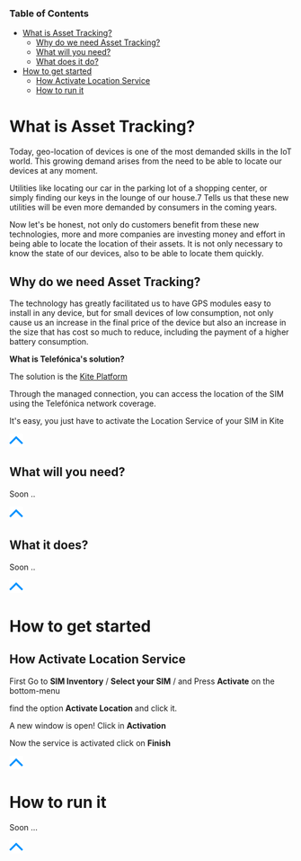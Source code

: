 ### Table of Contents

- [What is Asset Tracking?](#what-is-asset-tracking)
  * [Why do we need Asset Tracking?](#why-do-we-need-asset-tracking)
  * [What will you need?](#what-will-you-need)
  * [What does it do?](#what-does-it-do)
- [How to get started](#how-to-get-started)
  * [How Activate Location Service](#how-activate-location-service)
  * [How to run it](#how-to-run-it)


# What is Asset Tracking?

Today, geo-location of devices is one of the most demanded skills in the IoT world.
This growing demand arises from the need to be able to locate our devices at any moment.

Utilities like locating our car in the parking lot of a shopping center, or simply finding our keys in the lounge of our house.7
Tells us that these new utilities will be even more demanded by consumers in the coming years.

Now let's be honest, not only do customers benefit from these new technologies, 
more and more companies are investing money and effort in being able to locate the location of their assets.
It is not only necessary to know the state of our devices, also to be able to locate them quickly.

## Why do we need Asset Tracking?

The technology has greatly facilitated us to have GPS modules easy to install in any device, 
but for small devices of low consumption, not only cause us an increase in the final price of the 
device but also an increase in the size that has cost so much to reduce, including the payment of a higher battery consumption.

**What is Telefónica's solution?**

The solution is the [Kite Platform](Kite_Platform.md)

Through the managed connection, you can access the location of the SIM using the Telefónica network coverage.

It's easy, you just have to activate the Location Service of your SIM in Kite

[![pic](pictures/utils/arrow_up.png)](#table-of-contents)

## What will you need?

Soon ..

[![pic](pictures/utils/arrow_up.png)](#table-of-contents)

## What it does?

Soon ..

[![pic](pictures/utils/arrow_up.png)](#table-of-contents)

# How to get started

## How Activate Location Service

First Go to **SIM Inventory** / **Select your SIM** / and Press **Activate** on the bottom-menu

find the option **Activate Location** and click it.

A new window is open! Click in **Activation**

Now the service is activated click on **Finish**


[![pic](pictures/utils/arrow_up.png)](#table-of-contents)


# How to run it

Soon ... 


[![pic](pictures/utils/arrow_up.png)](#table-of-contents)
